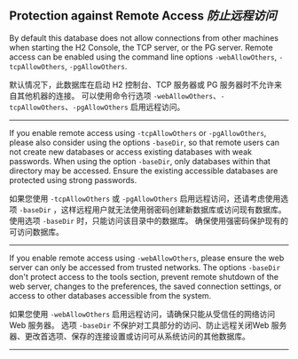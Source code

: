 ## Protection against Remote Access *防止远程访问*

By default this database does not allow connections from other machines when starting the H2 Console, the TCP server, or the PG server.
Remote access can be enabled using the command line options `-webAllowOthers`, `-tcpAllowOthers`, `-pgAllowOthers`.


默认情况下，此数据库在启动 H2 控制台、TCP 服务器或 PG 服务器时不允许来自其他机器的连接。
可以使用命令行选项 `-webAllowOthers`、`-tcpAllowOthers`、`-pgAllowOthers` 启用远程访问。

---

If you enable remote access using `-tcpAllowOthers` or `-pgAllowOthers`, please also consider using the options `-baseDir`, so that remote users can not create new databases or access existing databases with weak passwords.
When using the option `-baseDir`, only databases within that directory may be accessed.
Ensure the existing accessible databases are protected using strong passwords.


如果您使用 `-tcpAllowOthers` 或 `-pgAllowOthers` 启用远程访问，还请考虑使用选项 `-baseDir` ，这样远程用户就无法使用弱密码创建新数据库或访问现有数据库。
使用选项 `-baseDir` 时，只能访问该目录中的数据库。
确保使用强密码保护现有的可访问数据库。

---

If you enable remote access using `-webAllowOthers`, please ensure the web server can only be accessed from trusted networks.
The options `-baseDir` don't protect access to the tools section, prevent remote shutdown of the web server, changes to the preferences, the saved connection settings, or access to other databases accessible from the system.


如果您使用 `-webAllowOthers` 启用远程访问，请确保只能从受信任的网络访问 Web 服务器。
选项 `-baseDir` 不保护对工具部分的访问、防止远程关闭Web 服务器、更改首选项、保存的连接设置或访问可从系统访问的其他数据库。

---
